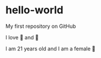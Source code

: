 # hello-world
My first repository on GitHub


I love :cake: and :pizza:

I am 21 years old and I am a female :girl:
